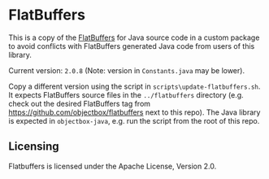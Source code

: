 # FlatBuffers
                         
This is a copy of the [FlatBuffers](https://github.com/google/flatbuffers) for Java source code in a custom package
to avoid conflicts with FlatBuffers generated Java code from users of this library.

Current version: `2.0.8` (Note: version in `Constants.java` may be lower).

Copy a different version using the script in `scripts\update-flatbuffers.sh`.
It expects FlatBuffers source files in the `../flatbuffers` directory (e.g. check out
the desired FlatBuffers tag from https://github.com/objectbox/flatbuffers next to this repo).
The Java library is expected in `objectbox-java`, e.g. run the script from the root of this repo.

## Licensing

Flatbuffers is licensed under the Apache License, Version 2.0.
